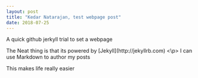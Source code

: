 ```yaml
---
layout: post
title: "Kedar Natarajan, test webpage post"
date: 2018-07-25
---
```


A quick github jerkyll trial to set a webpage 
<p> The Neat thing is that its powered by [Jekyll](http://jekyllrb.com) <\p> 
I can use Markdown to author my posts
  
This makes life really easier
